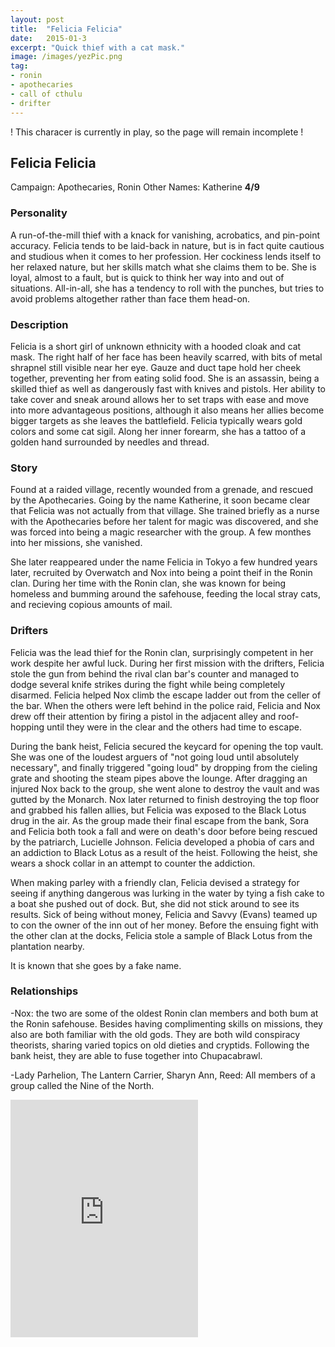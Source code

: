 ```yaml
---
layout: post
title:  "Felicia Felicia"
date:   2015-01-3
excerpt: "Quick thief with a cat mask."
image: /images/yezPic.png
tag:
- ronin
- apothecaries
- call of cthulu
- drifter 
---
```


! This characer is currently in play, so the page will remain incomplete !

## Felicia Felicia
Campaign: Apothecaries, Ronin
Other Names: Katherine
**4/9**

### Personality
A run-of-the-mill thief with a knack for vanishing, acrobatics, and pin-point accuracy. Felicia tends to be laid-back in nature, but is in fact quite cautious and studious when it comes to her profession. Her cockiness lends itself to her relaxed nature, but her skills match what she claims them to be. She is loyal, almost to a fault, but is quick to think her way into and out of situations. All-in-all, she has a tendency to roll with the punches, but tries to avoid problems altogether rather than face them head-on.

### Description
Felicia is a short girl of unknown ethnicity with a hooded cloak and cat mask. The right half of her face has been heavily scarred, with bits of metal shrapnel still visible near her eye. Gauze and duct tape hold her cheek together, preventing her from eating solid food. She is an assassin, being a skilled thief as well as dangerously fast with knives and pistols. Her ability to take cover and sneak around allows her to set traps with ease and move into more advantageous positions, although it also means her allies become bigger targets as she leaves the battlefield. Felicia typically wears gold colors and some cat sigil. Along her inner forearm, she has a tattoo of a golden hand surrounded by needles and thread.

### Story
Found at a raided village, recently wounded from a grenade, and rescued by the Apothecaries. Going by the name Katherine, it soon became clear that Felicia was not actually from that village. She trained briefly as a nurse with the Apothecaries before her talent for magic was discovered, and she was forced into being a magic researcher with the group. A few monthes into her missions, she vanished.

She later reappeared under the name Felicia in Tokyo a few hundred years later, recruited by Overwatch and Nox into being a point theif in the Ronin clan. During her time with the Ronin clan, she was known for being homeless and bumming around the safehouse, feeding the local stray cats, and recieving copious amounts of mail.

### Drifters
Felicia was the lead thief for the Ronin clan, surprisingly competent in her work despite her awful luck. During her first mission with the drifters, Felicia stole the gun from behind the rival clan bar's counter and managed to dodge several knife strikes during the fight while being completely disarmed. Felicia helped Nox climb the escape ladder out from the celler of the bar. When the others were left behind in the police raid, Felicia and Nox drew off their attention by firing a pistol in the adjacent alley and roof-hopping until they were in the clear and the others had time to escape.

During the bank heist, Felicia secured the keycard for opening the top vault. She was one of the loudest arguers of "not going loud until absolutely necessary", and finally triggered "going loud" by dropping from the cieling grate and shooting the steam pipes above the lounge. After dragging an injured Nox back to the group, she went alone to destroy the vault and was gutted by the Monarch. Nox later returned to finish destroying the top floor and grabbed his fallen allies, but Felicia was exposed to the Black Lotus drug in the air. As the group made their final escape from the bank, Sora and Felicia both took a fall and were on death's door before being rescued by the patriarch, Lucielle Johnson. Felicia developed a phobia of cars and an addiction to Black Lotus as a result of the heist. Following the heist, she wears a shock collar in an attempt to counter the addiction.

When making parley with a friendly clan, Felicia devised a strategy for seeing if anything dangerous was lurking in the water by tying a fish cake to a boat she pushed out of dock. But, she did not stick around to see its results. Sick of being without money, Felicia and Savvy (Evans) teamed up to con the owner of the inn out of her money. Before the ensuing fight with the other clan at the docks, Felicia stole a sample of Black Lotus from the plantation nearby.

It is known that she goes by a fake name.

### Relationships
-Nox: the two are some of the oldest Ronin clan members and both bum at the Ronin safehouse. Besides having complimenting skills on missions, they also are both familiar with the old gods. They are both wild conspiracy theorists, sharing varied topics on old dieties and cryptids. Following the bank heist, they are able to fuse together into Chupacabrawl.

-Lady Parhelion, The Lantern Carrier, Sharyn Ann, Reed: All members of a group called the Nine of the North.

<iframe src="https://open.spotify.com/embed/user/isittooshortornotavailable/playlist/1P6tBvJBuzQs5WjXTVOF2z" width="300" height="380" frameborder="0" allowtransparency="true" allow="encrypted-media"></iframe>
